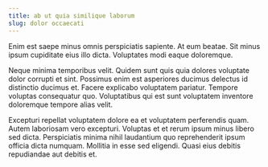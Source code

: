 ```yaml
---
title: ab ut quia similique laborum
slug: dolor occaecati
---
```


Enim est saepe minus omnis perspiciatis sapiente. At eum beatae. Sit minus ipsum cupiditate eius illo dicta. Voluptates modi eaque doloremque.

Neque minima temporibus velit. Quidem sunt quis quia dolores voluptate dolor corrupti et sint. Possimus enim est asperiores ducimus delectus id distinctio ducimus et. Facere explicabo voluptatem pariatur. Tempore voluptas consequatur quo. Voluptatibus qui est sunt voluptatem inventore doloremque tempore alias velit.

Excepturi repellat voluptatem dolore ea et voluptatem perferendis quam. Autem laboriosam vero excepturi. Voluptas et et rerum ipsum minus libero sed dicta. Perspiciatis minima nihil laudantium quo reprehenderit ipsum officia dicta numquam. Mollitia in esse sed eligendi. Quasi eius debitis repudiandae aut debitis et.
